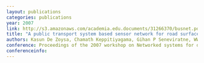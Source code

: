 ```yaml
---
layout: publications
categories: publications 
year: 2007
link: http://s3.amazonaws.com/academia.edu.documents/31266370/busnet.pdf?AWSAccessKeyId=AKIAIWOWYYGZ2Y53UL3A&Expires=1497421084&Signature=xVyEd9zn79tphJzsSg5hr6WvLak%3D&response-content-disposition=inline%3B%20filename%3DA_public_transport_system_based_sensor_n.pdf
title: "A public transport system based sensor network for road surface condition monitoring"
authors: Kasun De Zoysa, Chamath Keppitiyagama, Gihan P Seneviratne, WWAT Shihan
conference: Proceedings of the 2007 workshop on Networked systems for developing regions
conferenceinfo: 
---
```

